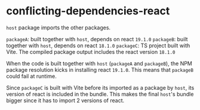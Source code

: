 # conflicting-dependencies-react

`host` package imports the other packages.

`packageA`: built together with `host`, depends on react `19.1.0`
`packageB`: built together with `host`, depends on react `18.1.0`
`packageC`: TS project built with Vite. The compiled package output includes the react version `18.1.0`

When the code is built together with `host` (`packageA` and `packageB`), the NPM package resolution kicks in installing react `19.1.0`.
This means that `packageB` could fail at runtime.

Since `packageC` is built with Vite before its imported as a package by `host`, its version of react is included in the bundle.
This makes the final `host`'s bundle bigger since it has to import 2 versions of react.
